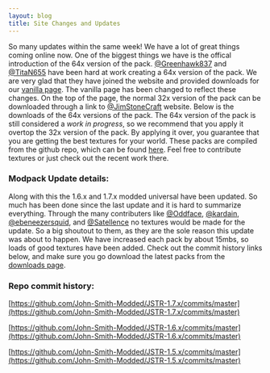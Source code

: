 ```yaml
---
layout: blog
title: Site Changes and Updates
---
```


So many updates within the same week! We have a lot of great things coming online now. One of the biggest things we have is the offical introduction of the 64x version of the pack. [@Greenhawk837](https://github.com/Greenhawk837) and
[@TitaN655](https://github.com/TitaN655) have been hard at work creating a 64x version of the pack. We are very glad that they have joined the website and provided downloads for our [vanilla page](/jstr-vanilla/). The vanilla page has been changed to reflect these changes. On the top of the page, the normal 32x version of the pack can be downloaded through a link to [@JimStoneCraft](http://www.minecraftforum.net/members/JimStoneCraft) website. Below is the downloads of the 64x versions of the pack. The 64x version of the pack is still considered a *work in progress*, so we recommend that you apply it overtop the 32x version of the pack. By applying it over, you guarantee that you are getting the best textures for your world. These packs are compiled from the github repo, which can be found [here](https://github.com/John-Smith-64x/). Feel free to contribute textures or just check out the recent work there.

### Modpack Update details:

Along with this the 1.6.x and 1.7.x modded universal have been updated. So much has been done since the last update and it is hard to summarize everything. Through the many contributers like [@Oddface](https://github.com/Oddface), [@kardain](https://github.com/kardain), [@ebeneezersquid](https://github.com/ebeneezersquid), and [@Satellence](https://github.com/Satellence) no textures would be made for the update. So a big shoutout to them, as they are the sole reason this update was about to happen. We have increased each pack by about 15mbs, so loads of good textures have been added. Check out the commit history links below, and make sure you go download the latest packs from the [downloads page](/jstr-modded/).

### Repo commit history:

[https://github.com/John-Smith-Modded/JSTR-1.7.x/commits/master](https://github.com/John-Smith-Modded/JSTR-1.7.x/commits/master)

[https://github.com/John-Smith-Modded/JSTR-1.6.x/commits/master](https://github.com/John-Smith-Modded/JSTR-1.6.x/commits/master)

[https://github.com/John-Smith-Modded/JSTR-1.5.x/commits/master](https://github.com/John-Smith-Modded/JSTR-1.5.x/commits/master)
